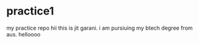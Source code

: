 # practice1
my practice repo
hii this is jit garani.
i am pursiuing my btech degree from aus.
helloooo
